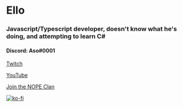 # Ello

### Javascript/Typescript developer, doesn't know what he's doing, and attempting to learn C# 

#### Discord: Aso#0001

[Twitch](https://twitch.tv/asodesu_)

[YouTube](https://www.youtube.com/channel/UC8-WzCWvZJMYRuuTcChzjJw)

[Join the NOPE Clan](https://discord.gg/xH7AGnGXkf)

[![ko-fi](https://ko-fi.com/img/githubbutton_sm.svg)](https://ko-fi.com/S6S33TC0C)

